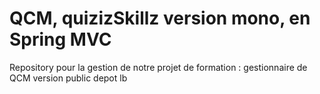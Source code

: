 # QCM, quizizSkillz version mono, en Spring MVC
Repository pour la gestion de notre projet de formation : gestionnaire de QCM
version public depot lb
